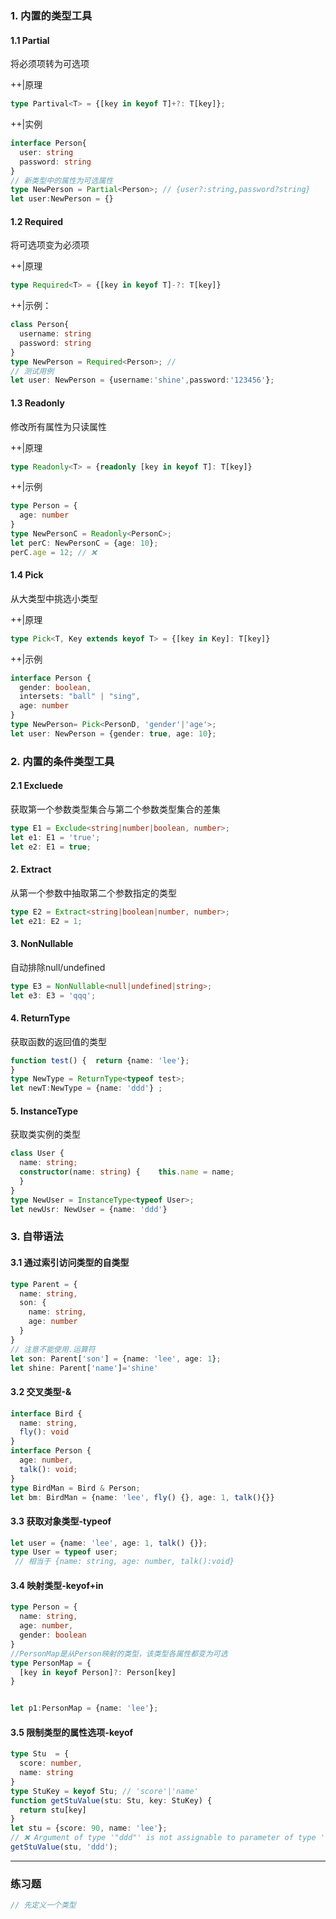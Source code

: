### 1. 内置的类型工具

#### 1.1 Partial

将必须项转为可选项

++|原理

```typescript
type Partival<T> = {[key in keyof T]+?: T[key]};
```

++|实例

```typescript
interface Person{
  user: string
  password: string
}
// 新类型中的属性为可选属性
type NewPerson = Partial<Person>; // {user?:string,password?string}
let user:NewPerson = {} 
```

#### 1.2 Required

将可选项变为必须项

++|原理 

```typescript
type Required<T> = {[key in keyof T]-?: T[key]}
```

++|示例：

```typescript
class Person{
  username: string
  password: string
}
type NewPerson = Required<Person>; //
// 测试用例
let user: NewPerson = {username:'shine',password:'123456'};
```

#### 1.3 Readonly

修改所有属性为只读属性

++|原理

```typescript
type Readonly<T> = {readonly [key in keyof T]: T[key]}
```

++|示例

```typescript
type Person = {
  age: number
}
type NewPersonC = Readonly<PersonC>;
let perC: NewPersonC = {age: 10};
perC.age = 12; // ❌
```

#### 1.4 Pick

从大类型中挑选小类型

++|原理

```typescript
type Pick<T, Key extends keyof T> = {[key in Key]: T[key]}
```

++|示例

```typescript
interface Person {
  gender: boolean,
  intersets: "ball" | "sing",
  age: number
}
type NewPerson= Pick<PersonD, 'gender'|'age'>;
let user: NewPerson = {gender: true, age: 10};
```

### 2. 内置的条件类型工具

#### 2.1 Excluede

获取第一个参数类型集合与第二个参数类型集合的差集

```typescript
type E1 = Exclude<string|number|boolean, number>;
let e1: E1 = 'true';
let e2: E1 = true;
```

#### 2. Extract

从第一个参数中抽取第二个参数指定的类型

```typescript
type E2 = Extract<string|boolean|number, number>;
let e21: E2 = 1;
```

#### 3. NonNullable

自动排除null/undefined

```typescript
type E3 = NonNullable<null|undefined|string>;
let e3: E3 = 'qqq';
```

#### 4. ReturnType

获取函数的返回值的类型

```typescript
function test() {  return {name: 'lee'};
}
type NewType = ReturnType<typeof test>;
let newT:NewType = {name: 'ddd'} ;
```

#### 5. InstanceType

获取类实例的类型

```typescript
class User {
  name: string;
  constructor(name: string) {    this.name = name;
  }
}
type NewUser = InstanceType<typeof User>;
let newUsr: NewUser = {name: 'ddd'}
```

### 3. 自带语法

#### 3.1 通过索引访问类型的自类型

```typescript
type Parent = {
  name: string,
  son: {
    name: string,
    age: number
  }
}
// 注意不能使用.运算符
let son: Parent['son'] = {name: 'lee', age: 1};
let shine: Parent['name']='shine'
```

#### 3.2 交叉类型-&

```typescript
interface Bird {
  name: string,
  fly(): void
}
interface Person {
  age: number,
  talk(): void; 
}
type BirdMan = Bird & Person;
let bm: BirdMan = {name: 'lee', fly() {}, age: 1, talk(){}}
```

#### 3.3 获取对象类型-typeof

```typescript
let user = {name: 'lee', age: 1, talk() {}};
type User = typeof user;
 // 相当于 {name: string, age: number, talk():void}
```

#### 3.4 映射类型-keyof+in

```typescript
type Person = {
  name: string,
  age: number,
  gender: boolean
}
//PersonMap是从Person映射的类型，该类型各属性都变为可选
type PersonMap = {
  [key in keyof Person]?: Person[key]
}


let p1:PersonMap = {name: 'lee'};
```

#### 3.5 限制类型的属性选项-keyof

```typescript
type Stu  = {
  score: number,
  name: string
}
type StuKey = keyof Stu; // 'score'|'name'
function getStuValue(stu: Stu, key: StuKey) {
  return stu[key]
}
let stu = {score: 90, name: 'lee'};
// ❌ Argument of type '"ddd"' is not assignable to parameter of type '"score" | "name"'.
getStuValue(stu, 'ddd');
```



----

### 练习题

```typescript
// 先定义一个类型


```
